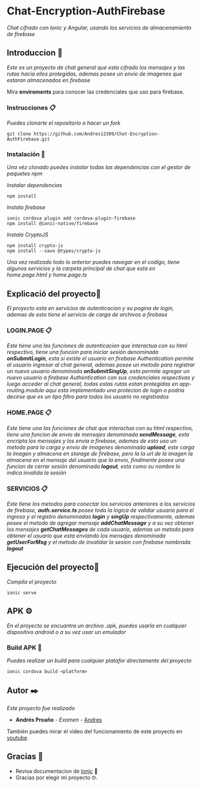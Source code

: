 # Chat-Encryption-AuthFirebase

_Chat cifrado con Ionic y Angular, usando los servicios de almacenamiento de firebase_

## Introduccion 🚀

_Este es un proyecto de chat general que esta cifrado los mensajes y las rutas hacia ellos protegidas, ademas posee un envio de imagenes que estaran almacenados en firebase_

Mira **enviroments** para conocer las credenciales que uso para firebase.


### Instrucciones 📋

_Puedes clonarte el repositorio o hacer un fork_

```
git clone https://github.com/Andres12309/Chat-Encryption-AuthFirebase.git
```

### Instalación 🔧

_Una véz clonado puedes instalar todas las dependencias con el gestor de paquetes npm_

_Instalar dependencias_

```
npm install
```

_Instala firebase_

```
ionic cordova plugin add cordova-plugin-firebase
npm install @ionic-native/firebase
```

_Instala CryptoJS_

```
npm install crypto-js
npm install --save @types/crypto-js
```

_Una vez realizado todo lo anterior puedes navegar en el codigo, tiene algunos servicios y la carpeta principal de chat que esta en home.page.html y home.page.ts_

## Explicació del proyecto🔩

_El proyecto esta en servicios de autenticacion y su pagina de login, ademas de esto tiene el servicio de carga de archivos a firebase_

### LOGIN.PAGE 📋

_Este tiene una las funciones de autenticacion que interactua con su html respectivo, tiene una funcion para iniciar sesión denominada **onSubmitLogin**, esta si existe el usuario en firebase Authentication permite al usuario ingresar al chat general, ademas posee un metodo para registrar un nuevo usuario denominada **onSubmitSingUp**, esta permite agregar un nuevo usuario a firebase Authentication con sus credenciales respectivas y luego acceder al chat general, todas estas rutas estan protegidas en app-routing.module aqui esta implementado una protecion de login o podria decirse que es un tipo filtro para todos los usuario no registrados_

### HOME.PAGE 📋

_Este tiene una las funciones de chat que interactua con su html respectivo, tiene una funcion de envio de mensajes denominada **sendMessage**, esta encripta los mensajes y los envia a firebase, ademas de esto uso un metodo para la carga y envio de imagenes denominada **upload**, este carga la imagen y almacena en storage de firebase, pero la la url de la imagen la almacena en el mensaje del usuario  que la envio, finalmente posee una funcion de cerrar sesión denominada **logout**, esta como su nombre lo indica invalida la sesión_

### SERVICIOS 📋

_Este tiene los metodos para conectar los servicios anteriores a los servicios de firebase, **auth.service.ts** posee toda la logica de validar usuario para el ingreso y el registro denominadas **login** y **singUp** respectivamente, ademas posee el metodo de agregar mensaje **addChatMessage** y a su vez obtener los mensajes **getChatMessages** de cada usuario, ademas un metodo para obtener el usuario que esta enviando los mensajes denominada **getUserForMsg** y el metodo de invalidar la sesion con firebase nombrada **logout**_

## Ejecución del proyecto🔩

_Compila el proyecto_

```
ionic serve
```

## APK ⚙️

_En el proyecto se encuantra un archivo .apk, puedes usarla en cualquier dispositivo android o a su vez usar un emulador_

### Build APK 🔩

_Puedes realizar un build para cualquier platafor directamente del proyecto_

```
ionic cordova build <platform>
```

## Autor ✒️

_Este proyecto fue realizado_

* **Andrés Proaño** - *Examen* - [Andres](https://github.com/Andres12309)

También puedes mirar el video del funcionamiento de este proyecto en [youtube](). 

## Gracias 🎁

* Revisa documentacion de [Ionic](https://ionicframework.com/docs) 📢
* Gracias por elegir mi proyecto 🤓.
